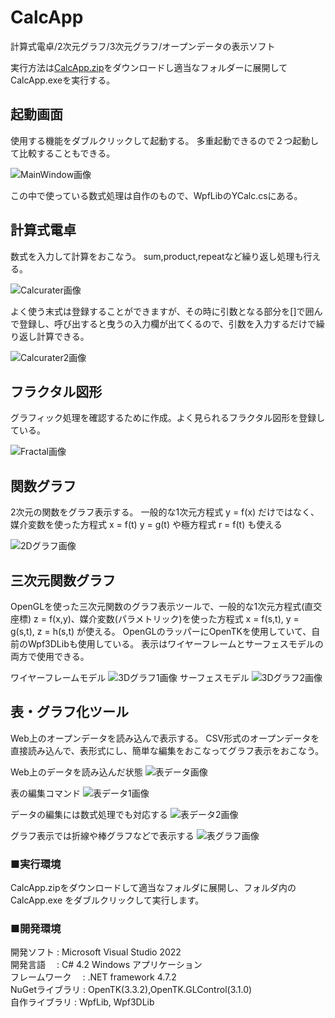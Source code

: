 # CalcApp
計算式電卓/2次元グラフ/3次元グラフ/オープンデータの表示ソフト

実行方法は[CalcApp.zip](CalcApp.zip)をダウンロードし適当なフォルダーに展開してCalcApp.exeを実行する。

## 起動画面
使用する機能をダブルクリックして起動する。
多重起動できるので２つ起動して比較することもできる。

![MainWindow画像](Image/Main.png)

この中で使っている数式処理は自作のもので、WpfLibのYCalc.csにある。

## 計算式電卓
数式を入力して計算をおこなう。
sum,product,repeatなど繰り返し処理も行える。

![Calcurater画像](Image/Calculater.png)

よく使う末式は登録することができますが、その時に引数となる部分を[]で囲んで登録し、呼び出すると曳うの入力欄が出てくるので、引数を入力するだけで繰り返し計算できる。

![Calcurater2画像](Image/Calculater2.png)

## フラクタル図形

グラフィック処理を確認するために作成。よく見られるフラクタル図形を登録している。

![Fractal画像](Image/Fractal.png)

## 関数グラフ

2次元の関数をグラフ表示する。
一般的な1次元方程式 y = f(x) だけではなく、媒介変数を使った方程式 x = f(t) y = g(t) や極方程式 r = f(t) も使える

![2Dグラフ画像](Image/2DGraph.png)

## 三次元関数グラフ

OpenGLを使った三次元関数のグラフ表示ツールで、一般的な1次元方程式(直交座標) z = f(x,y)、媒介変数(パラメトリック)を使った方程式 x = f(s,t), y = g(s,t), z = h(s,t) が使える。
OpenGLのラッパーにOpenTKを使用していて、自前のWpf3DLibも使用している。
表示はワイヤーフレームとサーフェスモデルの両方で使用できる。

ワイヤーフレームモデル
![3Dグラフ1画像](Image/3DGraph1.png)
サーフェスモデル
![3Dグラフ2画像](Image/3DGraph2.png)

## 表・グラフ化ツール

Web上のオープンデータを読み込んで表示する。
CSV形式のオープンデータを直接読み込んで、表形式にし、簡単な編集をおこなってグラフ表示をおこなう。

Web上のデータを読み込んだ状態
![表データ画像](Image/SpreadSheet.png)

表の編集コマンド
![表データ1画像](Image/SpreadSheet1.png)

データの編集には数式処理でも対応する
![表データ2画像](Image/SpreadSheet2.png)

グラフ表示では折線や棒グラフなどで表示する
![表グラフ画像](Image/SpreadGraph.png)



### ■実行環境
CalcApp.zipをダウンロードして適当なフォルダに展開し、フォルダ内の CalcApp.exe をダブルクリックして実行します。  

### ■開発環境  
開発ソフト : Microsoft Visual Studio 2022  
開発言語　 : C# 4.2 Windows アプリケーション  
フレームワーク　 :  .NET framework 4.7.2  
NuGetライブラリ : OpenTK(3.3.2),OpenTK.GLControl(3.1.0)  
自作ライブラリ  : WpfLib, Wpf3DLib